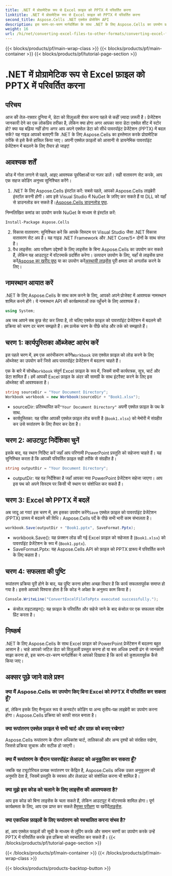 ```yaml
---
title: .NET में प्रोग्रामेटिक रूप से Excel फ़ाइल को PPTX में परिवर्तित करना
linktitle: .NET में प्रोग्रामेटिक रूप से Excel फ़ाइल को PPTX में परिवर्तित करना
second_title: Aspose.Cells .NET एक्सेल प्रोसेसिंग API
description: इस चरण-दर-चरण मार्गदर्शिका के साथ .NET के लिए Aspose.Cells का उपयोग करके प्रोग्रामेटिक रूप से Excel फ़ाइल को PowerPoint प्रस्तुति (PPTX) में परिवर्तित करना सीखें।
weight: 16
url: /hi/net/converting-excel-files-to-other-formats/converting-excel-file-to-pptx/
---
```


{{< blocks/products/pf/main-wrap-class >}}
{{< blocks/products/pf/main-container >}}
{{< blocks/products/pf/tutorial-page-section >}}

# .NET में प्रोग्रामेटिक रूप से Excel फ़ाइल को PPTX में परिवर्तित करना

## परिचय

आज की तेज़-रफ़्तार दुनिया में, डेटा को विज़ुअली शेयर करना पहले से कहीं ज़्यादा ज़रूरी है। प्रेजेंटेशन जानकारी देने का एक लोकप्रिय तरीका है, लेकिन क्या होगा अगर आपका सारा डेटा एक्सेल शीट में स्टोर हो? क्या यह बढ़िया नहीं होगा अगर आप अपने एक्सेल डेटा को सीधे पावरपॉइंट प्रेजेंटेशन (PPTX) में बदल सकें? यह गाइड आपको बताएगी कि .NET के लिए Aspose.Cells का इस्तेमाल करके प्रोग्रामेटिक तरीके से इसे कैसे हासिल किया जाए। अपनी एक्सेल फ़ाइलों को आसानी से डायनेमिक पावरपॉइंट प्रेजेंटेशन में बदलने के लिए तैयार हो जाइए!

## आवश्यक शर्तें

कोड में गोता लगाने से पहले, आइए आवश्यक पूर्वापेक्षाओं पर नज़र डालें। सही वातावरण सेट करके, आप एक सहज कोडिंग अनुभव सुनिश्चित करेंगे।

1. .NET के लिए Aspose.Cells इंस्टॉल करें: सबसे पहले, आपको Aspose.Cells लाइब्रेरी इंस्टॉल करनी होगी। आप इसे Visual Studio में NuGet के ज़रिए कर सकते हैं या DLL को यहाँ से डाउनलोड कर सकते हैं।[Aspose.Cells डाउनलोड पृष्ठ](https://releases.aspose.com/cells/net/).

निम्नलिखित कमांड का उपयोग करके NuGet के माध्यम से इंस्टॉल करें:
```bash
Install-Package Aspose.Cells
```
2. विकास वातावरण: सुनिश्चित करें कि आपके सिस्टम पर Visual Studio जैसा .NET विकास वातावरण सेट अप है। यह गाइड .NET Framework और .NET Core/5+ दोनों के साथ संगत है।
3.  वैध लाइसेंस: आप परीक्षण उद्देश्यों के लिए लाइसेंस के बिना Aspose.Cells का उपयोग कर सकते हैं, लेकिन यह आउटपुट में वॉटरमार्क प्रदर्शित करेगा। उत्पादन उपयोग के लिए, यहाँ से लाइसेंस प्राप्त करें[Aspose का खरीद पृष्ठ](https://purchase.aspose.com/buy) या का उपयोग करें[अस्थायी लाइसेंस](https://purchase.aspose.com/temporary-license/) पूरी क्षमता को अनलॉक करने के लिए।

## नामस्थान आयात करें

.NET के लिए Aspose.Cells के साथ काम करने के लिए, आपको अपने प्रोजेक्ट में आवश्यक नामस्थान शामिल करने होंगे। ये नामस्थान API की कार्यक्षमताओं तक पहुँचने के लिए आवश्यक हैं।

```csharp
using System;
```

अब जब आपने सब कुछ सेट कर लिया है, तो चलिए एक्सेल फ़ाइल को पावरपॉइंट प्रेजेंटेशन में बदलने की प्रक्रिया को चरण दर चरण समझते हैं। हम प्रत्येक चरण के पीछे कोड और तर्क को समझाते हैं।

## चरण 1: कार्यपुस्तिका ऑब्जेक्ट आरंभ करें

 इस पहले चरण में, हम एक आरंभीकरण करेंगे`Workbook` उस एक्सेल फ़ाइल को लोड करने के लिए ऑब्जेक्ट का उपयोग करें जिसे आप पावरपॉइंट प्रेजेंटेशन में बदलना चाहते हैं।

 एक के बारे में सोचो`Workbook` संपूर्ण Excel फ़ाइल के रूप में, जिसमें सभी कार्यपत्रक, सूत्र, चार्ट और डेटा शामिल हैं। हमें आपकी Excel फ़ाइल के अंदर की सामग्री के साथ इंटरैक्ट करने के लिए इस ऑब्जेक्ट की आवश्यकता है।

```csharp
string sourceDir = "Your Document Directory";
Workbook workbook = new Workbook(sourceDir + "Book1.xlsx");
```

-  sourceDir: प्रतिस्थापित करें`"Your Document Directory"` अपनी एक्सेल फ़ाइल के पथ के साथ.
- कार्यपुस्तिका: यह पंक्ति आपकी एक्सेल फ़ाइल लोड करती है (`Book1.xlsx`) को मेमोरी में संग्रहीत कर उसे रूपांतरण के लिए तैयार कर देता है।

## चरण 2: आउटपुट निर्देशिका चुनें

इसके बाद, वह स्थान निर्दिष्ट करें जहाँ आप परिणामी PowerPoint प्रस्तुति को सहेजना चाहते हैं। यह सुनिश्चित करता है कि आपकी परिवर्तित फ़ाइल सही तरीके से संग्रहीत है।

```csharp
string outputDir = "Your Document Directory";
```

- outputDir: यह वह निर्देशिका है जहाँ आपका नया PowerPoint प्रेजेंटेशन सहेजा जाएगा। आप इस पथ को अपने सिस्टम पर किसी भी स्थान पर संशोधित कर सकते हैं।

## चरण 3: Excel को PPTX में बदलें

 अब जादू आ गया! इस चरण में, हम इसका उपयोग करेंगे`Save` एक्सेल फ़ाइल को पावरपॉइंट प्रेजेंटेशन (PPTX) प्रारूप में बदलने की विधि। Aspose.Cells पर्दे के पीछे सभी भारी काम संभालता है।

```csharp
workbook.Save(outputDir + "Book1.pptx", SaveFormat.Pptx);
```

- workbook.Save(): यह फ़ंक्शन लोड की गई Excel फ़ाइल को सहेजता है (`Book1.xlsx`) को पावरपॉइंट प्रेजेंटेशन के रूप में (`Book1.pptx`).
- SaveFormat.Pptx: यह Aspose.Cells API को फ़ाइल को PPTX प्रारूप में परिवर्तित करने के लिए कहता है।

## चरण 4: सफलता की पुष्टि

रूपांतरण प्रक्रिया पूरी होने के बाद, यह पुष्टि करना हमेशा अच्छा विचार है कि कार्य सफलतापूर्वक समाप्त हो गया है। इससे आपको विश्वास होता है कि कोड ने अपेक्षा के अनुरूप काम किया है।

```csharp
Console.WriteLine("ConvertExcelFileToPptx executed successfully.");
```

- कंसोल.राइटलाइन(): यह फ़ाइल के परिवर्तित और सहेजे जाने के बाद कंसोल पर एक सफलता संदेश प्रिंट करता है।

## निष्कर्ष

.NET के लिए Aspose.Cells के साथ Excel फ़ाइल को PowerPoint प्रेजेंटेशन में बदलना बहुत आसान है। चाहे आपको जटिल डेटा को विज़ुअली प्रस्तुत करना हो या बस अधिक प्रभावी ढंग से जानकारी साझा करना हो, इस चरण-दर-चरण मार्गदर्शिका ने आपको दिखाया है कि कार्य को कुशलतापूर्वक कैसे किया जाए।

## अक्सर पूछे जाने वाले प्रश्न

### क्या मैं Aspose.Cells का उपयोग किए बिना Excel को PPTX में परिवर्तित कर सकता हूँ?
हां, लेकिन इसके लिए मैन्युअल रूप से कनवर्टर कोडिंग या अन्य तृतीय-पक्ष लाइब्रेरी का उपयोग करना होगा। Aspose.Cells प्रक्रिया को काफी सरल बनाता है।

### क्या रूपांतरण एक्सेल फ़ाइल से सभी चार्ट और ग्राफ़ को बनाए रखेगा?
Aspose.Cells रूपांतरण के दौरान अधिकांश चार्ट, तालिकाओं और अन्य दृश्यों को संरक्षित रखेगा, जिससे प्रक्रिया सुचारू और सटीक हो जाएगी।

### क्या मैं रूपांतरण के दौरान पावरपॉइंट लेआउट को अनुकूलित कर सकता हूँ?
जबकि यह ट्यूटोरियल प्रत्यक्ष रूपांतरण पर केंद्रित है, Aspose.Cells अधिक उन्नत अनुकूलन की अनुमति देता है, जिसमें प्रस्तुति के स्वरूप और लेआउट को संशोधित करना भी शामिल है।

### क्या मुझे इस कोड को चलाने के लिए लाइसेंस की आवश्यकता है?
आप इस कोड को बिना लाइसेंस के चला सकते हैं, लेकिन आउटपुट में वॉटरमार्क शामिल होगा। पूर्ण कार्यक्षमता के लिए, आप एक प्राप्त कर सकते हैं[मुफ्त परीक्षण](https://releases.aspose.com/) या खरीदें[लाइसेंस](https://purchase.aspose.com/buy).

### क्या एकाधिक फ़ाइलों के लिए रूपांतरण को स्वचालित करना संभव है?
हां, आप एक्सेल फाइलों की सूची के माध्यम से लूपिंग करके और समान चरणों का उपयोग करके उन्हें PPTX में परिवर्तित करके इस प्रक्रिया को स्वचालित कर सकते हैं।
{{< /blocks/products/pf/tutorial-page-section >}}

{{< /blocks/products/pf/main-container >}}
{{< /blocks/products/pf/main-wrap-class >}}

{{< blocks/products/products-backtop-button >}}
